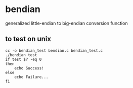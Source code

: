 # bendian
generalized little-endian to big-endian conversion function

## to test on unix
    cc -o bendian_test bendian.c bendian_test.c
    ./bendian_test
    if test $? -eq 0
    then
        echo Success!
    else
        echo Failure...
    fi
